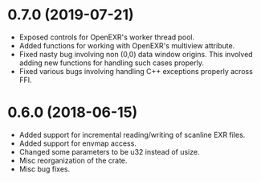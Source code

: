 # 0.7.0 (2019-07-21)

* Exposed controls for OpenEXR's worker thread pool.
* Added functions for working with OpenEXR's multiview attribute.
* Fixed nasty bug involving non (0,0) data window origins.  This involved
  adding new functions for handling such cases properly.
* Fixed various bugs involving handling C++ exceptions properly across FFI.

# 0.6.0 (2018-06-15)

* Added support for incremental reading/writing of scanline EXR files.
* Added support for envmap access.
* Changed some parameters to be u32 instead of usize.
* Misc reorganization of the crate.
* Misc bug fixes.
